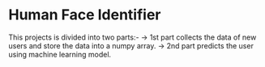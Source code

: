 # Human Face Identifier
This projects is divided into two parts:-
     -> 1st part collects the data of new users and store the data into a numpy array.
     -> 2nd part predicts the user using machine learning model.
